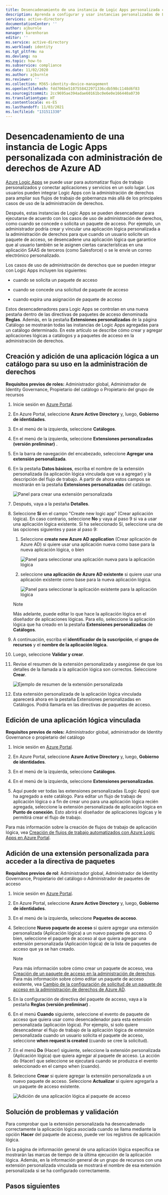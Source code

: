 ```yaml
---
title: Desencadenamiento de una instancia de Logic Apps personalizada con administración de derechos de Azure AD
description: Aprenda a configurar y usar instancias personalizadas de Logic Apps en la administración de derechos de Azure Active Directory.
services: active-directory
documentationCenter: ''
author: ajburnle
manager: karenhoran
editor: ''
ms.service: active-directory
ms.workload: identity
ms.tgt_pltfrm: na
ms.devlang: na
ms.topic: how-to
ms.subservice: compliance
ms.date: 11/02/2020
ms.author: ajburnle
ms.reviewer: ''
ms.collection: M365-identity-device-management
ms.openlocfilehash: fdd706be5107558422971336cdb598c1148d6f83
ms.sourcegitcommit: 2cc9695ae394adae60161bc0e6e0e166440a0730
ms.translationtype: HT
ms.contentlocale: es-ES
ms.lasthandoff: 11/03/2021
ms.locfileid: "131511330"
---
```

# <a name="trigger-custom-logic-apps-with-azure-ad-entitlement-management"></a>Desencadenamiento de una instancia de Logic Apps personalizada con administración de derechos de Azure AD


[Azure Logic Apps](https://docs.microsoft.com/azure/logic-apps/logic-apps-overview) se puede usar para automatizar flujos de trabajo personalizados y conectar aplicaciones y servicios en un solo lugar. Los usuarios pueden integrar Logic Apps con la administración de derechos para ampliar sus flujos de trabajo de gobernanza más allá de los principales casos de uso de la administración de derechos.

Después, estas instancias de Logic Apps se pueden desencadenar para ejecutarse de acuerdo con los casos de uso de administración de derechos, como cuando se concede o solicita un paquete de acceso. Por ejemplo, un administrador podría crear y vincular una aplicación lógica personalizada a la administración de derechos para que cuando un usuario solicite un paquete de acceso, se desencadene una aplicación lógica que garantice que al usuario también se le asignen ciertas características en una aplicación SAAS de terceros (como Salesforce) o se le envíe un correo electrónico personalizado.

Los casos de uso de administración de derechos que se pueden integrar con Logic Apps incluyen los siguientes:  

- cuando se solicita un paquete de acceso  

- cuando se concede una solicitud de paquete de acceso  

- cuando expira una asignación de paquete de acceso  

Estos desencadenadores para Logic Apps se controlan en una nueva pestaña dentro de las directivas de paquetes de acceso denominada **Reglas**. Además, en la pestaña **Extensiones personalizadas** de la página Catálogo se mostrarán todas las instancias de Logic Apps agregadas para un catálogo determinado. En este artículo se describe cómo crear y agregar aplicaciones lógicas a catálogos y a paquetes de acceso en la administración de derechos.

## <a name="create-and-add-a-logic-app-to-a-catalog-for-use-in-entitlement-management"></a>Creación y adición de una aplicación lógica a un catálogo para su uso en la administración de derechos 

**Requisitos previos de roles:** Administrador global, Administrador de Identity Governance, Propietario del catálogo o Propietario del grupo de recursos 

1. Inicie sesión en [Azure Portal](https://portal.azure.com). 

1. En Azure Portal, seleccione **Azure Active Directory** y, luego, **Gobierno de identidades**. 

1. En el menú de la izquierda, seleccione **Catálogos**. 

1. En el menú de la izquierda, seleccione **Extensiones personalizadas (versión preliminar)** . 

1. En la barra de navegación del encabezado, seleccione **Agregar una extensión personalizada**.  

1. En la pestaña **Datos básicos**, escriba el nombre de la extensión personalizada (la aplicación lógica vinculada que va a agregar) y la descripción del flujo de trabajo. A partir de ahora estos campos se mostrarán en la pestaña **Extensiones personalizadas** del catálogo. 

    ![Panel para crear una extensión personalizada](./media/entitlement-management-logic-apps/create-custom-extension.png)


1. Después, vaya a la pestaña **Detalles**. 

1. Seleccione **Sí** en el campo "Create new logic app" (Crear aplicación lógica). En caso contrario, seleccione **No** y vaya al paso 9 si va a usar una aplicación lógica existente. Si ha seleccionado Sí, seleccione una de las opciones siguientes y pase al paso 9: 

    1. Seleccione **create new Azure AD application** (Crear aplicación de Azure AD) si quiere usar una aplicación nueva como base para la nueva aplicación lógica, o bien
    
        ![Panel para seleccionar una aplicación nueva para la aplicación lógica](./media/entitlement-management-logic-apps/new-app-selection.png)

    1. seleccione **una aplicación de Azure AD existente** si quiere usar una aplicación existente como base para la nueva aplicación lógica.
    
        ![Panel para seleccionar la aplicación existente para la aplicación lógica](./media/entitlement-management-logic-apps/existing-app-selection.png)

    > [!Note]    
    > Más adelante, puede editar lo que hace la aplicación lógica en el diseñador de aplicaciones lógicas. Para ello, seleccione la aplicación lógica que ha creado en la pestaña **Extensiones personalizadas** de **Catálogos**.  

1. A continuación, escriba el **identificador de la suscripción**, el **grupo de recursos** y el **nombre de la aplicación lógica.** 

1. Luego, seleccione **Validar y crear**. 

1. Revise el resumen de la extensión personalizada y asegúrese de que los detalles de la llamada a la aplicación lógica son correctos. Seleccione **Crear**.

    ![Ejemplo de resumen de la extensión personalizada](./media/entitlement-management-logic-apps/custom-extension-summary.png)

1. Esta extensión personalizada de la aplicación lógica vinculada aparecerá ahora en la pestaña Extensiones personalizadas en Catálogos. Podrá llamarla en las directivas de paquetes de acceso.


## <a name="edit-a-linked-logic-app"></a>Edición de una aplicación lógica vinculada 

**Requisitos previos de roles:** Administrador global, administrador de Identity Governance o propietario del catálogo 

1. Inicie sesión en [Azure Portal](https://portal.azure.com). 

1. En Azure Portal, seleccione **Azure Active Directory** y, luego, **Gobierno de identidades**. 

1. En el menú de la izquierda, seleccione **Catálogos**. 

1. En el menú de la izquierda, seleccione **Extensiones personalizadas**. 

1. Aquí puede ver todas las extensiones personalizadas (Logic Apps) que ha agregado a este catálogo. Para editar un flujo de trabajo de aplicación lógica o a fin de crear uno para una aplicación lógica recién agregada, seleccione la extensión personalizada de aplicación lógica en **Punto de conexión**. Esto abrirá el diseñador de aplicaciones lógicas y le permitirá crear el flujo de trabajo.  

 Para más información sobre la creación de flujos de trabajo de aplicación lógica, vea [Creación de flujos de trabajo automatizados con Azure Logic Apps en Azure Portal](https://docs.microsoft.com/azure/logic-apps/quickstart-create-first-logic-app-workflow).

## <a name="add-custom-extension-to-access-package-policy"></a>Adición de una extensión personalizada para acceder a la directiva de paquetes 

**Requisitos previos de rol**: Administrador global, Administrador de Identity Governance, Propietario del catálogo o Administrador de paquetes de acceso 

1. Inicie sesión en [Azure Portal](https://portal.azure.com). 

1. En Azure Portal, seleccione **Azure Active Directory** y, luego, **Gobierno de identidades**. 

1. En el menú de la izquierda, seleccione **Paquetes de acceso**. 

1. Seleccione **Nuevo paquete de acceso** si quiere agregar una extensión personalizada (Aplicación lógica) a un nuevo paquete de acceso. O bien, seleccione el paquete de acceso al que quiera agregar una extensión personalizada (Aplicación lógica) de la lista de paquetes de acceso que ya se han creado.  

    > [!NOTE]  
    > Para más información sobre cómo crear un paquete de acceso, vea [Creación de un paquete de acceso en la administración de derechos](entitlement-management-access-package-create.md).  Para más información sobre cómo editar un paquete de acceso existente, vea [Cambio de la configuración de solicitud de un paquete de acceso en la administración de derechos de Azure AD](entitlement-management-access-package-request-policy.md#open-and-edit-an-existing-policy-of-request-settings). 

1. En la configuración de directiva del paquete de acceso, vaya a la pestaña **Reglas (versión preliminar)** . 

1. En el menú **Cuando** siguiente, seleccione el evento de paquete de acceso que quiera usar como desencadenador para esta extensión personalizada (aplicación lógica). Por ejemplo, si solo quiere desencadenar el flujo de trabajo de la aplicación lógica de extensión personalizada cuando un usuario solicita el paquete de acceso, seleccione **when request is created** (cuando se cree la solicitud). 

1. En el menú **Do** (Hacer) siguiente, seleccione la extensión personalizada (Aplicación lógica) que quiera agregar al paquete de acceso. La acción do (Hacer) que seleccione se ejecutará cuando se produzca el evento seleccionado en el campo when (cuando).  

1. Seleccione **Crear** si quiere agregar la extensión personalizada a un nuevo paquete de acceso. Seleccione **Actualizar** si quiere agregarla a un paquete de acceso existente.

    ![Adición de una aplicación lógica al paquete de acceso](./media/entitlement-management-logic-apps/add-logic-apps-access-package.png)

## <a name="troubleshooting-and-validation"></a>Solución de problemas y validación 

Para comprobar que la extensión personalizada ha desencadenado correctamente la aplicación lógica asociada cuando se llama mediante la opción **Hacer** del paquete de acceso, puede ver los registros de aplicación lógica. 

En la página de información general de una aplicación lógica específica se mostrarán las marcas de tiempo de la última ejecución de la aplicación lógica. Además, en la información general de un grupo de recursos con una extensión personalizada vinculada se mostrará el nombre de esa extensión personalizada si se ha configurado correctamente.  

## <a name="next-steps"></a>Pasos siguientes